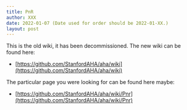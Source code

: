 ```yaml
---
title: PnR
author: XXX
date: 2022-01-07 (Date used for order should be 2022-01-XX.)
layout: post
---
```


  
This is the old wiki, it has been decommissioned. The new wiki can be found here:
* [https://github.com/StanfordAHA/aha/wiki](https://github.com/StanfordAHA/aha/wiki)

The particular page you were looking for can be found here maybe:
* [https://github.com/StanfordAHA/aha/wiki/Pnr](https://github.com/StanfordAHA/aha/wiki/Pnr)

